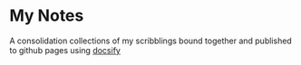 # My Notes

A consolidation collections of my scribblings bound together and published to github pages using [docsify](https://docsify.js.org/#/)